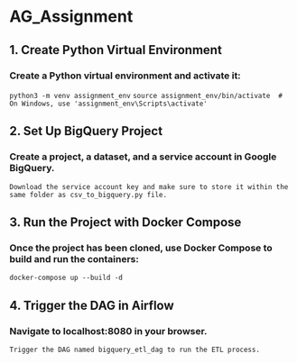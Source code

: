 # AG_Assignment

## 1. Create Python Virtual Environment

### Create a Python virtual environment and activate it:

`python3 -m venv assignment_env`
`source assignment_env/bin/activate  # On Windows, use 'assignment_env\Scripts\activate'`

## 2. Set Up BigQuery Project

### Create a project, a dataset, and a service account in Google BigQuery.

`Download the service account key and make sure to store it within the same folder as csv_to_bigquery.py file.`

## 3. Run the Project with Docker Compose

### Once the project has been cloned, use Docker Compose to build and run the containers:

`docker-compose up --build -d`

## 4. Trigger the DAG in Airflow

### Navigate to localhost:8080 in your browser.

`Trigger the DAG named bigquery_etl_dag to run the ETL process.`